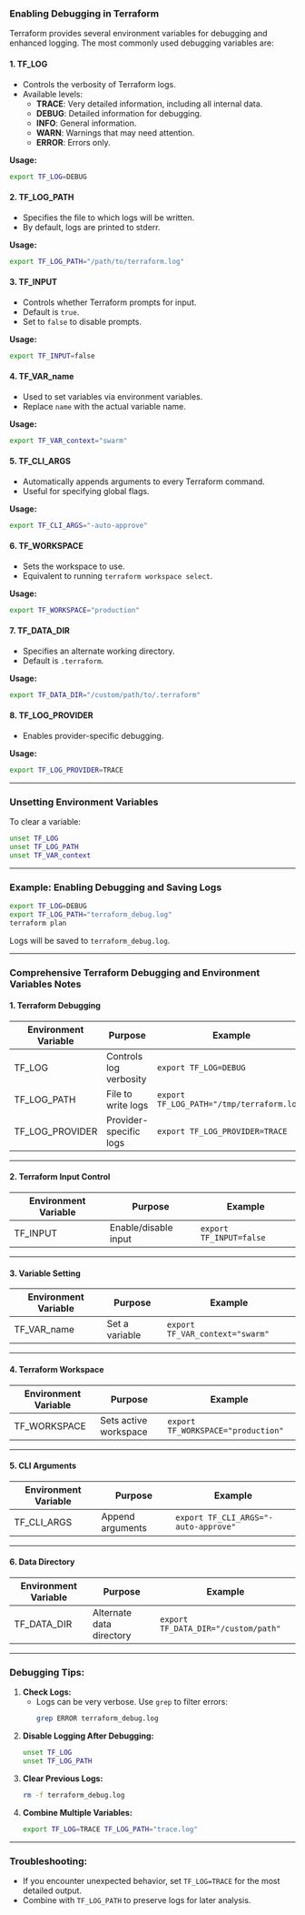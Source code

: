 ### **Enabling Debugging in Terraform**

Terraform provides several environment variables for debugging and enhanced logging. The most commonly used debugging variables are:

#### **1. TF_LOG**
- Controls the verbosity of Terraform logs.
- Available levels:
  - **TRACE**: Very detailed information, including all internal data.
  - **DEBUG**: Detailed information for debugging.
  - **INFO**: General information.
  - **WARN**: Warnings that may need attention.
  - **ERROR**: Errors only.

**Usage:**
```bash
export TF_LOG=DEBUG
```

#### **2. TF_LOG_PATH**
- Specifies the file to which logs will be written.
- By default, logs are printed to stderr.

**Usage:**
```bash
export TF_LOG_PATH="/path/to/terraform.log"
```

#### **3. TF_INPUT**
- Controls whether Terraform prompts for input.
- Default is `true`.
- Set to `false` to disable prompts.

**Usage:**
```bash
export TF_INPUT=false
```

#### **4. TF_VAR_name**
- Used to set variables via environment variables.
- Replace `name` with the actual variable name.

**Usage:**
```bash
export TF_VAR_context="swarm"
```

#### **5. TF_CLI_ARGS**
- Automatically appends arguments to every Terraform command.
- Useful for specifying global flags.

**Usage:**
```bash
export TF_CLI_ARGS="-auto-approve"
```

#### **6. TF_WORKSPACE**
- Sets the workspace to use.
- Equivalent to running `terraform workspace select`.

**Usage:**
```bash
export TF_WORKSPACE="production"
```

#### **7. TF_DATA_DIR**
- Specifies an alternate working directory.
- Default is `.terraform`.

**Usage:**
```bash
export TF_DATA_DIR="/custom/path/to/.terraform"
```

#### **8. TF_LOG_PROVIDER**
- Enables provider-specific debugging.

**Usage:**
```bash
export TF_LOG_PROVIDER=TRACE
```

---

### **Unsetting Environment Variables**
To clear a variable:
```bash
unset TF_LOG
unset TF_LOG_PATH
unset TF_VAR_context
```

---

### **Example: Enabling Debugging and Saving Logs**
```bash
export TF_LOG=DEBUG
export TF_LOG_PATH="terraform_debug.log"
terraform plan
```
Logs will be saved to `terraform_debug.log`.

---

### **Comprehensive Terraform Debugging and Environment Variables Notes**

#### **1. Terraform Debugging**

| Environment Variable | Purpose | Example |
|---------------------|--------|---------|
| TF_LOG               | Controls log verbosity | `export TF_LOG=DEBUG` |
| TF_LOG_PATH          | File to write logs | `export TF_LOG_PATH="/tmp/terraform.log"` |
| TF_LOG_PROVIDER      | Provider-specific logs | `export TF_LOG_PROVIDER=TRACE` |

---

#### **2. Terraform Input Control**

| Environment Variable | Purpose | Example |
|---------------------|--------|---------|
| TF_INPUT             | Enable/disable input | `export TF_INPUT=false` |

---

#### **3. Variable Setting**

| Environment Variable | Purpose | Example |
|---------------------|--------|---------|
| TF_VAR_name          | Set a variable | `export TF_VAR_context="swarm"` |

---

#### **4. Terraform Workspace**

| Environment Variable | Purpose | Example |
|---------------------|--------|---------|
| TF_WORKSPACE         | Sets active workspace | `export TF_WORKSPACE="production"` |

---

#### **5. CLI Arguments**

| Environment Variable | Purpose | Example |
|---------------------|--------|---------|
| TF_CLI_ARGS          | Append arguments | `export TF_CLI_ARGS="-auto-approve"` |

---

#### **6. Data Directory**

| Environment Variable | Purpose | Example |
|---------------------|--------|---------|
| TF_DATA_DIR          | Alternate data directory | `export TF_DATA_DIR="/custom/path"` |

---

### **Debugging Tips:**
1. **Check Logs:**
   - Logs can be very verbose. Use `grep` to filter errors:
     ```bash
     grep ERROR terraform_debug.log
     ```
2. **Disable Logging After Debugging:**
   ```bash
   unset TF_LOG
   unset TF_LOG_PATH
   ```
3. **Clear Previous Logs:**
   ```bash
   rm -f terraform_debug.log
   ```
4. **Combine Multiple Variables:**
   ```bash
   export TF_LOG=TRACE TF_LOG_PATH="trace.log"
   ```

---

### **Troubleshooting:**
- If you encounter unexpected behavior, set `TF_LOG=TRACE` for the most detailed output.
- Combine with `TF_LOG_PATH` to preserve logs for later analysis.
